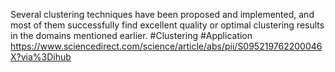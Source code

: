 Several clustering techniques have been proposed and implemented, and most of them successfully find excellent quality or optimal clustering results in the domains mentioned earlier.
#Clustering #Application 
https://www.sciencedirect.com/science/article/abs/pii/S095219762200046X?via%3Dihub